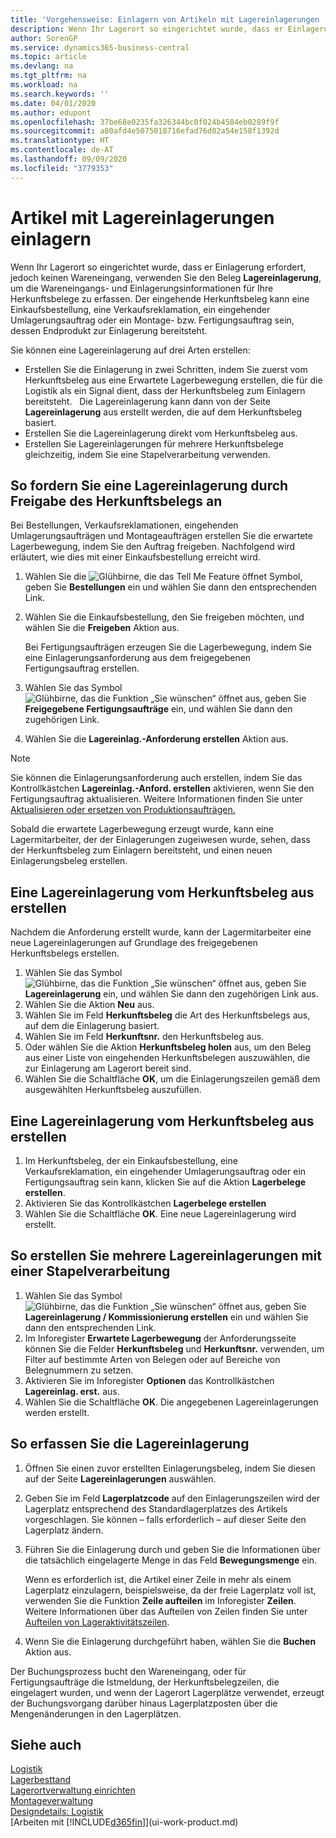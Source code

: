 ```yaml
---
title: 'Vorgehensweise: Einlagern von Artikeln mit Lagereinlagerungen | Microsoft Docs'
description: Wenn Ihr Lagerort so eingerichtet wurde, dass er Einlagerung erfordert, jedoch keinen Wareneingang, verwenden Sie den Beleg **Lagereinlagerung**, um die Wareneingangs- und Einlagerungsinformationen für Ihre Herkunftsbelege zu erfassen. Der eingehende Herkunftsbeleg kann eine Einkaufsbestellung, eine Verkaufsreklamation, ein eingehender Umlagerungsauftrag oder ein Fertigungsauftrag sein, dessen Endprodukt zur Einlagerung bereitsteht.
author: SorenGP
ms.service: dynamics365-business-central
ms.topic: article
ms.devlang: na
ms.tgt_pltfrm: na
ms.workload: na
ms.search.keywords: ''
ms.date: 04/01/2020
ms.author: edupont
ms.openlocfilehash: 37be68e0235fa326344bc0f024b4584eb0289f9f
ms.sourcegitcommit: a80afd4e5075018716efad76d82a54e158f1392d
ms.translationtype: HT
ms.contentlocale: de-AT
ms.lasthandoff: 09/09/2020
ms.locfileid: "3779353"
---
```

# <a name="put-items-away-with-inventory-put-aways"></a>Artikel mit Lagereinlagerungen einlagern
Wenn Ihr Lagerort so eingerichtet wurde, dass er Einlagerung erfordert, jedoch keinen Wareneingang, verwenden Sie den Beleg **Lagereinlagerung**, um die Wareneingangs- und Einlagerungsinformationen für Ihre Herkunftsbelege zu erfassen. Der eingehende Herkunftsbeleg kann eine Einkaufsbestellung, eine Verkaufsreklamation, ein eingehender Umlagerungsauftrag oder ein Montage- bzw. Fertigungsauftrag sein, dessen Endprodukt zur Einlagerung bereitsteht.  

Sie können eine Lagereinlagerung auf drei Arten erstellen:  

- Erstellen Sie die Einlagerung in zwei Schritten, indem Sie zuerst vom Herkunftsbeleg aus eine Erwartete Lagerbewegung erstellen, die für die Logistik als ein Signal dient, dass der Herkunftsbeleg zum Einlagern bereitsteht.   Die Lagereinlagerung kann dann von der Seite **Lagereinlagerung** aus erstellt werden, die auf dem Herkunftsbeleg basiert.  
- Erstellen Sie die Lagereinlagerung direkt vom Herkunftsbeleg aus.  
- Erstellen Sie Lagereinlagerungen für mehrere Herkunftsbelege gleichzeitig, indem Sie eine Stapelverarbeitung verwenden.  

## <a name="to-request-an-inventory-put-away-by-releasing-the-source-document"></a>So fordern Sie eine Lagereinlagerung durch Freigabe des Herkunftsbelegs an
Bei Bestellungen, Verkaufsreklamationen, eingehenden Umlagerungsaufträgen und Montageaufträgen erstellen Sie die erwartete Lagerbewegung, indem Sie den Auftrag freigeben. Nachfolgend wird erläutert, wie dies mit einer Einkaufsbestellung erreicht wird.  

1.  Wählen Sie die ![Glühbirne, die das Tell Me Feature öffnet](media/ui-search/search_small.png "Tell Me-Funktion") Symbol, geben Sie **Bestellungen** ein und wählen Sie dann den entsprechenden Link.
2. Wählen Sie die Einkaufsbestellung, den Sie freigeben möchten, und wählen Sie die **Freigeben** Aktion aus.  

    Bei Fertigungsaufträgen erzeugen Sie die Lagerbewegung, indem Sie eine Einlagerungsanforderung aus dem freigegebenen Fertigungsauftrag erstellen.  
3.  Wählen Sie das Symbol ![Glühbirne, das die Funktion „Sie wünschen“ öffnet](media/ui-search/search_small.png "Tell Me-Funktion") aus, geben Sie **Freigegebene Fertigungsaufträge** ein, und wählen Sie dann den zugehörigen Link.  
4. Wählen Sie die **Lagereinlag.-Anforderung erstellen** Aktion aus.  

> [!NOTE]  
>  Sie können die Einlagerungsanforderung auch erstellen, indem Sie das Kontrollkästchen **Lagereinlag.-Anford. erstellen** aktivieren, wenn Sie den Fertigungsauftrag aktualisieren. Weitere Informationen finden Sie unter [Aktualisieren oder ersetzen von Produktionsaufträgen.](production-how-to-replan-refresh-production-orders.md)  

Sobald die erwartete Lagerbewegung erzeugt wurde, kann eine Lagermitarbeiter, der der Einlagerungen zugeiwesen wurde, sehen, dass der Herkunftsbeleg zum Einlagern bereitsteht, und einen neuen Einlagerungsbeleg erstellen.  

## <a name="to-create-an-inventory-put-away-based-on-the-source-document"></a>Eine Lagereinlagerung vom Herkunftsbeleg aus erstellen
Nachdem die Anforderung erstellt wurde, kann der Lagermitarbeiter eine neue Lagereinlagerungen auf Grundlage des freigegebenen Herkunftsbelegs erstellen.   
1.  Wählen Sie das Symbol ![Glühbirne, das die Funktion „Sie wünschen“ öffnet](media/ui-search/search_small.png "Tell Me-Funktion") aus, geben Sie **Lagereinlagerung** ein, und wählen Sie dann den zugehörigen Link aus.  
2. Wählen Sie die Aktion **Neu** aus.  
3. Wählen Sie im Feld **Herkunftsbeleg** die Art des Herkunftsbelegs aus, auf dem die Einlagerung basiert.  
4. Wählen Sie im Feld **Herkunftsnr.** den Herkunftsbeleg aus.  
5. Oder wählen Sie die Aktion **Herkunftsbeleg holen** aus, um den Beleg aus einer Liste von eingehenden Herkunftsbelegen auszuwählen, die zur Einlagerung am Lagerort bereit sind.  
6. Wählen Sie die Schaltfläche **OK**, um die Einlagerungszeilen gemäß dem ausgewählten Herkunftsbeleg auszufüllen.  

## <a name="to-create-an-inventory-put-away-from-the-source-document"></a>Eine Lagereinlagerung vom Herkunftsbeleg aus erstellen  
1.  Im Herkunftsbeleg, der ein Einkaufsbestellung, eine Verkaufsreklamation, ein eingehender Umlagerungsauftrag oder ein Fertigungsauftrag sein kann, klicken Sie auf die Aktion **Lagerbelege erstellen**.  
2. Aktivieren Sie das Kontrollkästchen **Lagerbelege erstellen**
3. Wählen Sie die Schaltfläche **OK**. Eine neue Lagereinlagerung wird erstellt.

## <a name="to-create-multiple-inventory-put-aways-with-a-batch-job"></a>So erstellen Sie mehrere Lagereinlagerungen mit einer Stapelverarbeitung  
1.  Wählen Sie das Symbol ![Glühbirne, das die Funktion „Sie wünschen“ öffnet](media/ui-search/search_small.png "Tell Me-Funktion") aus, geben Sie **Lagereinlagerung / Kommissionierung erstellen** ein und wählen Sie dann den entsprechenden Link.  
2.  Im Inforegister **Erwartete Lagerbewegung** der Anforderungsseite können Sie die Felder **Herkunftsbeleg** und **Herkunftsnr.** verwenden, um Filter auf bestimmte Arten von Belegen oder auf Bereiche von Belegnummern zu setzen.  
3.  Aktivieren Sie im Inforegister **Optionen** das Kontrollkästchen **Lagereinlag. erst.** aus.
4.  Wählen Sie die Schaltfläche **OK**. Die angegebenen Lagereinlagerungen werden erstellt.

## <a name="to-record-the-inventory-put-away"></a>So erfassen Sie die Lagereinlagerung  
1. Öffnen Sie einen zuvor erstellten Einlagerungsbeleg, indem Sie diesen auf der Seite **Lagereinlagerungen** auswählen.  
2. Geben Sie im Feld **Lagerplatzcode** auf den Einlagerungszeilen wird der Lagerplatz entsprechend des Standardlagerplatzes des Artikels vorgeschlagen. Sie können – falls erforderlich – auf dieser Seite den Lagerplatz ändern.  
3. Führen Sie die Einlagerung durch und geben Sie die Informationen über die tatsächlich eingelagerte Menge in das Feld **Bewegungsmenge** ein.

    Wenn es erforderlich ist, die Artikel einer Zeile in mehr als einem Lagerplatz einzulagern, beispielsweise, da der freie Lagerplatz voll ist, verwenden Sie die Funktion **Zeile aufteilen** im Inforegister **Zeilen**. Weitere Informationen über das Aufteilen von Zeilen finden Sie unter [Aufteilen von Lageraktivitätszeilen](warehouse-how-to-split-warehouse-activity-lines.md).  
4. Wenn Sie die Einlagerung durchgeführt haben, wählen Sie die **Buchen** Aktion aus.  

Der Buchungsprozess bucht den Wareneingang, oder für Fertigungsaufträge die Istmeldung, der Herkunftsbelegzeilen, die eingelagert wurden, und wenn der Lagerort Lagerplätze verwendet, erzeugt der Buchungsvorgang darüber hinaus Lagerplatzposten über die Mengenänderungen in den Lagerplätzen.

## <a name="see-also"></a>Siehe auch  
[Logistik](warehouse-manage-warehouse.md)  
[Lagerbesttand](inventory-manage-inventory.md)  
[Lagerortverwaltung einrichten](warehouse-setup-warehouse.md)     
[Montageverwaltung](assembly-assemble-items.md)    
[Designdetails: Logistik](design-details-warehouse-management.md)  
[Arbeiten mit [!INCLUDE[d365fin](includes/d365fin_md.md)]](ui-work-product.md)  
